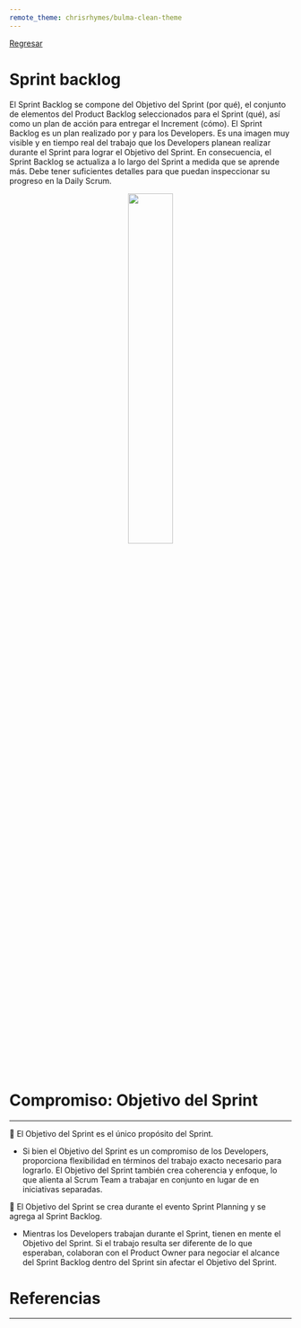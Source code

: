 ```yaml
---
remote_theme: chrisrhymes/bulma-clean-theme
---
```


[Regresar](/CodingBootcampsESPOL-SCRUM/)

# Sprint backlog

El Sprint Backlog se compone del Objetivo del Sprint (por qué), el conjunto de elementos del Product Backlog seleccionados para el Sprint (qué), así como un plan de acción para entregar el Increment (cómo).
El Sprint Backlog es un plan realizado por y para los Developers. Es una imagen muy visible y en tiempo real del trabajo que los Developers planean realizar durante el Sprint para lograr el Objetivo del Sprint. En consecuencia, el Sprint Backlog se actualiza a lo largo del Sprint a medida que se aprende más. Debe tener suficientes detalles para que puedan inspeccionar su progreso en la Daily Scrum.

<p align="center">
<img src="https://donetonic.com/wp-content/uploads/2021/08/Sprint-Backlog.png" width="40%"/>
</p>

Compromiso: Objetivo del Sprint
===========

* * *

🔹 El Objetivo del Sprint es el único propósito del Sprint.
+ Si bien el Objetivo del Sprint es un compromiso de los Developers, proporciona flexibilidad en términos del trabajo exacto necesario para lograrlo. El Objetivo del Sprint también crea coherencia y enfoque, lo que alienta al Scrum Team a trabajar en conjunto en lugar de en iniciativas separadas.

🔹 El Objetivo del Sprint se crea durante el evento Sprint Planning y se agrega al Sprint Backlog. 
+ Mientras los Developers trabajan durante el Sprint, tienen en mente el Objetivo del Sprint. Si el trabajo resulta ser diferente de lo que esperaban, colaboran con el Product Owner para negociar el alcance del Sprint Backlog dentro del Sprint sin afectar el Objetivo del Sprint.


Referencias 
===========

* * *